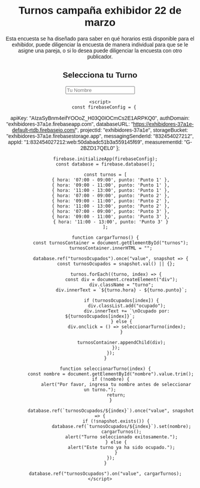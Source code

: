 # Turnos campaña exhibidor 22 de marzo 
<!DOCTYPE html>
Esta encuesta se ha diseñado para saber en qué horarios está disponible para el exhibidor, puede diligenciar la encuesta de manera individual para que se le asigne una pareja, o si lo desea puede diligenciar la encuesta con otro publicador. 

<html lang="es">
<head>
    <meta charset="UTF-8">
    <meta name="viewport" content="width=device-width, initial-scale=1.0">
    <title>Selecciona tu Turno</title>
    <script src="https://www.gstatic.com/firebasejs/9.6.1/firebase-app.js"></script>
    <script src="https://www.gstatic.com/firebasejs/9.6.1/firebase-database.js"></script>
    <style>
        body { font-family: Arial, sans-serif; text-align: center; }
        .turno { margin: 10px; padding: 10px; border: 1px solid black; display: inline-block; cursor: pointer; }
        .ocupado { background-color: lightgray; cursor: not-allowed; }
    </style>
</head>
<body>
    <h2>Selecciona tu Turno</h2>
    <input type="text" id="nombre" placeholder="Tu Nombre" required>
    <div id="turnos"></div>

    <script>
       const firebaseConfig = {
  apiKey: "AIzaSyBnm4eifYOOoZ_H03Q0IOCmCs2E1ARPKQ0",
  authDomain: "exhibidores-37a1e.firebaseapp.com",
  databaseURL: "https://exhibidores-37a1e-default-rtdb.firebaseio.com/",
  projectId: "exhibidores-37a1e",
  storageBucket: "exhibidores-37a1e.firebasestorage.app",
  messagingSenderId: "832454027212",
  appId: "1:832454027212:web:50dabadc51b3a559145f69",
  measurementId: "G-2BZD17QEL0"
};

        
        firebase.initializeApp(firebaseConfig);
        const database = firebase.database();

        const turnos = [
            { hora: '07:00 - 09:00', punto: 'Punto 1' },
            { hora: '09:00 - 11:00', punto: 'Punto 1' },
            { hora: '11:00 - 13:00', punto: 'Punto 1' },
            { hora: '07:00 - 09:00', punto: 'Punto 2' },
            { hora: '09:00 - 11:00', punto: 'Punto 2' },
            { hora: '11:00 - 13:00', punto: 'Punto 2' },
            { hora: '07:00 - 09:00', punto: 'Punto 3' },
            { hora: '09:00 - 11:00', punto: 'Punto 3' },
            { hora: '11:00 - 13:00', punto: 'Punto 3' }
        ];

        function cargarTurnos() {
            const turnosContainer = document.getElementById("turnos");
            turnosContainer.innerHTML = "";
            
            database.ref("turnosOcupados").once("value", snapshot => {
                const turnosOcupados = snapshot.val() || {};
                
                turnos.forEach((turno, index) => {
                    const div = document.createElement("div");
                    div.className = "turno";
                    div.innerText = `${turno.hora} - ${turno.punto}`;
                    
                    if (turnosOcupados[index]) {
                        div.classList.add("ocupado");
                        div.innerText += `\nOcupado por: ${turnosOcupados[index]}`;
                    } else {
                        div.onclick = () => seleccionarTurno(index);
                    }
                    
                    turnosContainer.appendChild(div);
                });
            });
        }

        function seleccionarTurno(index) {
            const nombre = document.getElementById("nombre").value.trim();
            if (!nombre) {
                alert("Por favor, ingresa tu nombre antes de seleccionar un turno.");
                return;
            }
            
            database.ref(`turnosOcupados/${index}`).once("value", snapshot => {
                if (!snapshot.exists()) {
                    database.ref(`turnosOcupados/${index}`).set(nombre);
                    cargarTurnos();
                    alert("Turno seleccionado exitosamente.");
                } else {
                    alert("Este turno ya ha sido ocupado.");
                }
            });
        }

        database.ref("turnosOcupados").on("value", cargarTurnos);
    </script>
</body>
</html>
